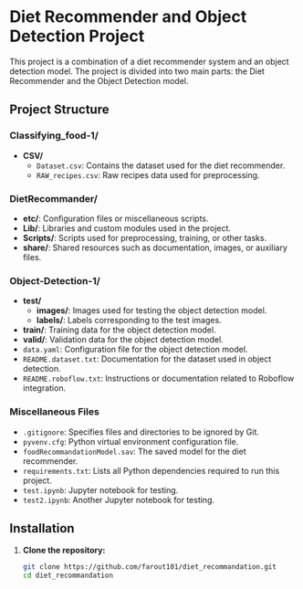 # Diet Recommender and Object Detection Project

This project is a combination of a diet recommender system and an object detection model. The project is divided into two main parts: the Diet Recommender and the Object Detection model.

## Project Structure

### **Classifying_food-1/**
- **CSV/**
  - `Dataset.csv`: Contains the dataset used for the diet recommender.
  - `RAW_recipes.csv`: Raw recipes data used for preprocessing.

### **DietRecommander/**
- **etc/**: Configuration files or miscellaneous scripts.
- **Lib/**: Libraries and custom modules used in the project.
- **Scripts/**: Scripts used for preprocessing, training, or other tasks.
- **share/**: Shared resources such as documentation, images, or auxiliary files.

### **Object-Detection-1/**
- **test/**
  - **images/**: Images used for testing the object detection model.
  - **labels/**: Labels corresponding to the test images.
- **train/**: Training data for the object detection model.
- **valid/**: Validation data for the object detection model.
- `data.yaml`: Configuration file for the object detection model.
- `README.dataset.txt`: Documentation for the dataset used in object detection.
- `README.roboflow.txt`: Instructions or documentation related to Roboflow integration.

### **Miscellaneous Files**
- `.gitignore`: Specifies files and directories to be ignored by Git.
- `pyvenv.cfg`: Python virtual environment configuration file.
- `foodRecommandationModel.sav`: The saved model for the diet recommender.
- `requirements.txt`: Lists all Python dependencies required to run this project.
- `test.ipynb`: Jupyter notebook for testing.
- `test2.ipynb`: Another Jupyter notebook for testing.

## Installation

1. **Clone the repository:**
   ```bash
   git clone https://github.com/farout101/diet_recommandation.git
   cd diet_recommandation
